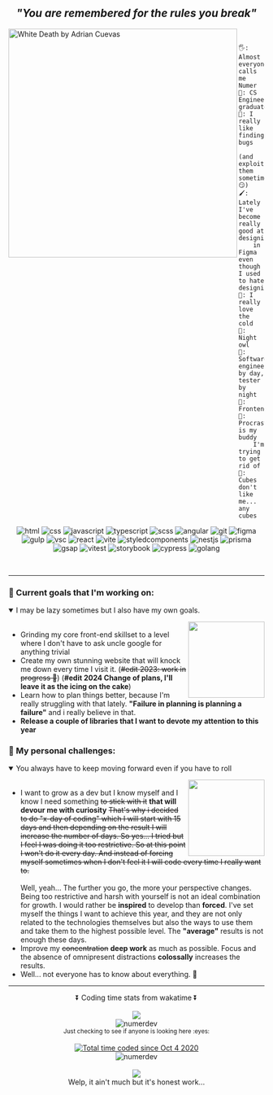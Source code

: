 ***<h2 align="center" color='red'>"You are remembered for the rules you break"</h2>***

<img src="https://user-images.githubusercontent.com/65687304/127387310-a9ba3ee5-82db-4eb6-b2e4-6a2fb7fb8bea.PNG" width=450 height=450 align="left" alt="White Death by Adrian Cuevas" />

```yaml
                Something about me
```
```
🖐️: Almost everyone calls me Numer
🏫: CS Engineer graduate
🔎: I really like finding bugs
    (and exploit them sometimes... 😏)
🖌️: Lately I've become really good at designing 
    in Figma even though I used to hate designing
🥶: I really love the cold
🌙: Night owl
🧪: Software engineer by day, tester by night
🏢: Frontend/Fullstack/Tester/Designer
🤤: Procrastination is my buddy 
    I'm trying to get rid of
🧊: Cubes don't like me... any cubes
```
<p align="center">
<img src="https://img.shields.io/badge/-HTML5-orange?style=flat&logo=html5" alt="html" />
<img src="https://img.shields.io/badge/-CSS3-%23409ad6?style=flat&logo=css3" alt="css" />
<img src="https://img.shields.io/badge/-JavaScript-grey?style=flat&logo=javascript" alt="javascript" />
<img src="https://img.shields.io/badge/-TypeScript-grey?style=flat&logo=typescript" alt="typescript" />
<img src="https://img.shields.io/badge/-SCSS-%23f4f6f7?style=flat&logo=sass" alt="scss" />
<img src="https://img.shields.io/badge/-Angular-%23c3002f?style=flat&logo=angular" alt="angular" />
<img src="https://img.shields.io/badge/-Git-%23f7f7f7?style=flat&logo=git" alt="git" />
<img src="https://img.shields.io/badge/-Figma-%232c2f42?style=flat&logo=figma" alt="figma" />
<img src="https://img.shields.io/badge/-Gulp-white?style=flat&logo=gulp" alt="gulp" />
<img src="https://img.shields.io/badge/-Visual Studio Code-blue?style=flat&logo=Visual Studio Code" alt="vsc" />
<img src="https://img.shields.io/badge/-React-%232c1f42?style=flat&logo=react" alt="react" />
<img src="https://img.shields.io/badge/-Vite-%23f4f6f7?style=flat&logo=vite" alt="vite" />
<img src="https://img.shields.io/badge/-Styled components-grey?style=flat&logo=styledcomponents" alt="styledcomponents" />
<img src="https://img.shields.io/badge/-Nest-red?style=flat&logo=nestjs" alt="nestjs" />
<img src="https://img.shields.io/badge/-Prisma-grey?style=flat&logo=prisma" alt="prisma" />
<img src="https://img.shields.io/badge/-GSAP-black?style=flat&logo=greensock" alt="gsap" />
<img src="https://img.shields.io/badge/-Vitest-white?style=flat&logo=vitest" alt="vitest" />
<img src="https://img.shields.io/badge/-Storybook-pink?style=flat&logo=storybook" alt="storybook" />
<img src="https://img.shields.io/badge/-Cypress-white?style=flat&logo=cypress" alt="cypress" />
<img src="https://img.shields.io/badge/-Go-white?style=flat&logo=go" alt="golang" />
</p>
&nbsp;
<hr>

### :pushpin: Current goals that I'm working on:

<details open>
  <img src="https://media1.giphy.com/media/2tMYOWRjFHveuOB6jg/giphy.gif?cid=ecf05e47mk7mtf49p9ijiwlu3zdtmg5mwfcxwugl8mabqsj1&rid=giphy.gif&ct=g" height=150px width=150px align="right" />
  <summary>I may be lazy sometimes but I also have my own goals.</summary>
  <ul>
    &nbsp;
    <li>Grinding my core front-end skillset to a level where I don't have to ask uncle google for anything trivial</li>
    <li>Create my own stunning website that will knock me down every time I visit it. (<s>#edit 2023: work in progress 🤫</s>) (<b>#edit 2024 Change of plans, I'll leave it as the icing on the cake</b>)</li>
    <li>Learn how to plan things better, because I'm really struggling with that lately. <b>"Failure in planning is planning a failure"</b> and i really believe in that.</li>
    <li><b>Release a couple of libraries that I want to devote my attention to this year</b></li>
  </ul>
</details>

### :mount_fuji: My personal challenges:
<details open>
  <img src="https://media1.tenor.com/images/54a77e79a7091570d6a688a2c3f79332/tenor.gif?itemid=10694334" height=150px width=150px align="right" />
  <summary>You always have to keep moving forward even if you have to roll</summary>
  <ul>
    &nbsp;
    <li>I want to grow as a dev but I know myself and I know I need something <s>to stick with it</s> <b>that will devour me with curiosity</b> <s>That's why i decided to do "x-day of coding" which I will start with 15 days and then depending on the result I will increase the number of days. So yes... I tried but I feel I was doing it too restrictive. So at this point I won't do it every day. And instead of forcing myself sometimes when I don't feel it I will code every time I really want to.</s> <br><br>Well, yeah... The further you go, the more your perspective changes. Being too restrictive and harsh with yourself is not an ideal combination for growth. I would rather be <b>inspired</b> to develop than <b>forced</b>. I've set myself the things I want to achieve this year, and they are not only related to the technologies themselves but also the ways to use them and take them to the highest possible level. The <b>"average"</b> results is not enough these days.
    </li>
    <li>Improve my <s>concentration</s> <b>deep work</b> as much as possible. Focus and the absence of omnipresent distractions <b>colossally</b> increases the results.</li>
    <li>Well... not everyone has to know about everything. 🤫</li>
  </ul>
</details>

<hr>

<div align="center">⏬ Coding time stats from wakatime ⏬</div>&nbsp

<div align="center">
  <img src="https://wakatime.com/share/@Numer/92e7bc7a-238c-4c23-bbe0-f37199d5bdb0.svg" />
</div>


<div align="center">
  <img  src="https://github-readme-streak-stats.herokuapp.com/?user=numerdev&theme=algolia" alt="numerdev" />
</div>

<div align="center">
  <sub>Just checking to see if anyone is looking here :eyes:</sub>
</div>&ensp;

<div align="center">
  <a href="https://wakatime.com/@88d15cf8-7740-4cfc-a43d-62790e6b2904"><img src="https://wakatime.com/badge/user/88d15cf8-7740-4cfc-a43d-62790e6b2904.svg"    alt="Total time coded since Oct 4 2020" /></a>
</div>

<div align="center">
  <img src="https://komarev.com/ghpvc/?username=numerdev&label=Profile%20Visitors%20&color=blue&style=flat" alt="numerdev" />
</div>&ensp;&ensp;&ensp;

<div align="center">
  <img src="https://github.com/NumerDev/NumerDev/assets/65687304/56ab8f19-9793-4a8b-8080-3ea86a03b2f6" />
</div>

<div align="center">
  Welp, it ain't much but it's honest work...
</div>&ensp;

